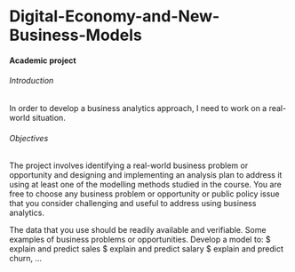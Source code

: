 # Digital-Economy-and-New-Business-Models
#### Academic project
###### Introduction
In order to develop a business analytics approach, I need to work on a real-world situation.
###### Objectives
The project involves identifying a real-world business problem or opportunity and designing and
implementing an analysis plan to address it using at least one of the modelling methods studied in the course. You are free to choose any business problem or opportunity or public policy issue that you consider challenging and useful to address using business analytics.

The data that you use should be readily available and verifiable.
Some examples of business problems or opportunities. Develop a model to:
$ explain and predict sales
$ explain and predict salary
$ explain and predict churn, … 

